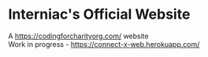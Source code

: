 # Interniac's Official Website

A https://codingforcharityorg.com/ website  
Work in progress - https://connect-x-web.herokuapp.com/  
